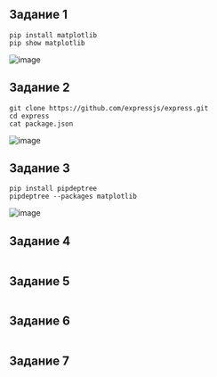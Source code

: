 ## Задание 1
```
pip install matplotlib
pip show matplotlib
```
![image](https://github.com/user-attachments/assets/c42c018b-af4e-46e7-b10c-544310f448f2)
## Задание 2
```
git clone https://github.com/expressjs/express.git
cd express
cat package.json
```
![image](https://github.com/user-attachments/assets/2537af27-478b-4a47-8e24-ac589def9f99)

## Задание 3
```
pip install pipdeptree
pipdeptree --packages matplotlib
```
![image](https://github.com/user-attachments/assets/8d92922a-71f4-45f3-92e6-f20c5b3915bc)

## Задание 4
```
```
## Задание 5
```
```
## Задание 6
```
```
## Задание 7
```
```
